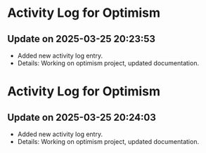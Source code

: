 # Activity Log for Optimism

## Update on 2025-03-25 20:23:53
- Added new activity log entry.
- Details: Working on optimism project, updated documentation.

# Activity Log for Optimism

## Update on 2025-03-25 20:24:03
- Added new activity log entry.
- Details: Working on optimism project, updated documentation.

